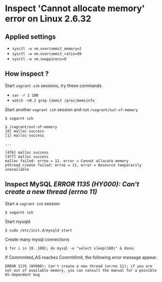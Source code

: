 # Inspect 'Cannot allocate memory' error on Linux 2.6.32

## Applied settings

 * `sysctl -w vm.overcommit_memory=2`
 * `sysctl -w vm.overcommit_ratio=99`
 * `sysctl -w vm.swappiness=0`

## How inspect ?

Start `vagrant ssh` sessions, try these commands

 * `sar -r 1 100`
 * `watch -n0.2 grep Commit /proc/memcinfo`

Start another `vagrant ssh` session and run `/vagrant/out-of-memory`

```
$ vagarnt ssh
```

```
$ /vagrant/out-of-memory
[0] malloc success
[1] malloc success

...

[476] malloc success
[477] malloc success
malloc failed: errno = 12, error = Cannot allocate memory
pthread_create failed: errno = 11, error = Resource temporarily unavailable
```

## Inspect MySQL _ERROR 1135 (HY000): Can't create a new thread (errno 11)_

Start a `vagrant ssh` session

```
$ vagarnt ssh
```

Start mysqld

```
$ sudo /etc/init.d/mysqld start
```

Create many mysql connections

```
$ for i in {0..100}; do mysql -e "select sleep(180)" & done;
```

If Commmited_AS reaches Commitlimit, the following error message appear.

```
ERROR 1135 (HY000): Can't create a new thread (errno 11); if you are not out of available memory, you can consult the manual for a possible OS-dependent bug
```

